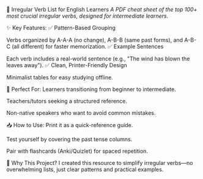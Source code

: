 📖 Irregular Verb List for English Learners
*A PDF cheat sheet of the top 100+ most crucial irregular verbs, designed for intermediate learners.*

✨ Key Features:
✅ Pattern-Based Grouping

Verbs organized by A-A-A (no change), A-B-B (same past forms), and A-B-C (all different) for faster memorization.
✅ Example Sentences

Each verb includes a real-world sentence (e.g., "The wind has blown the leaves away").
✅ Clean, Printer-Friendly Design

Minimalist tables for easy studying offline.

🎯 Perfect For:
Learners transitioning from beginner to intermediate.

Teachers/tutors seeking a structured reference.

Non-native speakers who want to avoid common mistakes.

📥 How to Use:
Print it as a quick-reference guide.

Test yourself by covering the past tense columns.

Pair with flashcards (Anki/Quizlet) for spaced repetition.

🔗 Why This Project?
I created this resource to simplify irregular verbs—no overwhelming lists, just clear patterns and practical examples.
